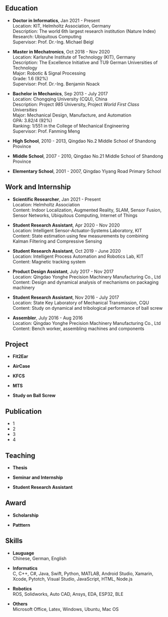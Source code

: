 ## Education
- **Doctor in Informatics**, Jan 2021 - Present  
Location: KIT, Helmholtz Association, Germany  
Description: The world 6th largest research institution (Nature Index)  
Research: Ubiquitous Computing  
Supervisor: Prof. Dr.-Ing. Michael Beigl  

- **Master in Mechatronics**, Oct 2018 - Nov 2020  
Location: Karlsruhe Institute of Technology (KIT), Germany  
Description: The Excellence Initiative and TU9 German Universities of Technology  
Major: Robotic & Signal Processing  
Grade: 1.6 (92%)  
Supervisor: Prof. Dr.-Ing. Benjamin Noack  

- **Bachelor in Mechanics**, Sep 2013 - July 2017  
Location: Chongqing University (CQU), China  
Description: Project _985_ University, Project _World First Class Universities_  
Major: Mechanical Design, Manufacture, and Automation  
GPA: 3.82/4 (92%)  
Ranking: 1/551 in the College of Mechanical Engineering  
Supervisor: Prof. Fanming Meng  

- **High School**, 2010 - 2013, Qingdao No.2 Middle School of Shandong Province  

- **Middle School**, 2007 - 2010, Qingdao No.21 Middle School of Shandong Province  

- **Elementary School**, 2001 - 2007, Qingdao Yiyang Road Primary School  

## Work and Internship
- **Scientific Researcher**, Jan 2021 - Present  
Location: Helmholtz Association  
Content: Indoor Localization, Augmented Reality, SLAM, Sensor Fusion, Sensor Networks, Ubiquitous Computing, Internet of Things

- **Student Research Assistant**, Apr 2020 - Nov 2020  
Location: Intelligent Sensor-Actuator-Systems Laboratory, KIT  
Content: State estimation using few measurements by combining Kalman Filtering and Compressive Sensing  

- **Student Research Assistant**, Oct 2019 - June 2020  
Location: Intelligent Process Automation and Robotics Lab, KIT  
Content: Magnetic tracking system  

- **Product Design Assistant**, July 2017 - Nov 2017  
Location: Qingdao Yonghe Precision Machinery Manufacturing Co., Ltd  
Content: Design and dynamical analysis of mechanisms on packaging machinery  

- **Student Research Assistant**, Nov 2016 - July 2017  
Location: State Key Laboratory of Mechanical Transmission, CQU  
Content: Study on dynamical and tribological performance of ball screw  

- **Assembler**, July 2016 - Aug 2016  
Location: Qingdao Yonghe Precision Machinery Manufacturing Co., Ltd  
Content: Bench worker, assembling machines and components  


## Project
- **Fit2Ear**  

- **AirCase**  
 
- **KFCS**  

- **MTS**  

- **Study on Ball Screw**  

## Publication
- 1
- 2
- 3
- 4

## Teaching
- **Thesis**  

- **Seminar and Internship**  

- **Student Research Assistant**  

## Award
- **Scholarship**  

- **Patttern**  

## Skills
- **Lauguage**  
Chinese, German, English

- **Informatics**  
C, C++, C#, Java, Swift, Python, MATLAB, Android Studio, Xamarin, Xcode, Pytotch, Visual Studio, JavaScript, HTML, Node.js  

- **Robotics**  
ROS, Solidworks, Auto CAD, Ansys, EDA, ESP32, BLE  

- **Others**  
Microsoft Office, Latex, Windows, Ubuntu, Mac OS  
